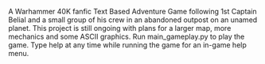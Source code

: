 A Warhammer 40K fanfic Text Based Adventure Game following 1st Captain Belial and a small group of his crew in an abandoned outpost on an unamed planet.
This project is still ongoing with plans for a larger map, more mechanics and some ASCII graphics.
Run main_gameplay.py to play the game.
Type help at any time while running the game for an in-game help menu.
